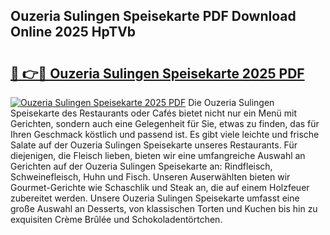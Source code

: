 ## Ouzeria Sulingen Speisekarte PDF Download Online 2025 HpTVb

# <h2><a href="http://gcb4su.nevu.top/?p=Ouzeria+Sulingen+Speisekarte">🔗 👉🔴 Ouzeria Sulingen Speisekarte 2025 PDF</a></h2>

[![Ouzeria Sulingen Speisekarte 2025 PDF](https://i.imgur.com/dBaPXMq.png)](http://gcb4su.nevu.top/?p=Ouzeria+Sulingen+Speisekarte)
Die Ouzeria Sulingen Speisekarte des Restaurants oder Cafés bietet nicht nur ein Menü mit Gerichten, sondern auch eine Gelegenheit für Sie, etwas zu finden, das für Ihren Geschmack köstlich und passend ist. Es gibt viele leichte und frische Salate auf der Ouzeria Sulingen Speisekarte unseres Restaurants. Für diejenigen, die Fleisch lieben, bieten wir eine umfangreiche Auswahl an Gerichten auf der Ouzeria Sulingen Speisekarte an: Rindfleisch, Schweinefleisch, Huhn und Fisch. Unseren Auserwählten bieten wir Gourmet-Gerichte wie Schaschlik und Steak an, die auf einem Holzfeuer zubereitet werden. Unsere Ouzeria Sulingen Speisekarte umfasst eine große Auswahl an Desserts, von klassischen Torten und Kuchen bis hin zu exquisiten Crème Brûlée und Schokoladentörtchen.
